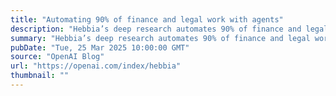 ```yaml
---
title: "Automating 90% of finance and legal work with agents"
description: "Hebbia’s deep research automates 90% of finance and legal work, powered by OpenAI"
summary: "Hebbia’s deep research automates 90% of finance and legal work, powered by OpenAI"
pubDate: "Tue, 25 Mar 2025 10:00:00 GMT"
source: "OpenAI Blog"
url: "https://openai.com/index/hebbia"
thumbnail: ""
---
```



